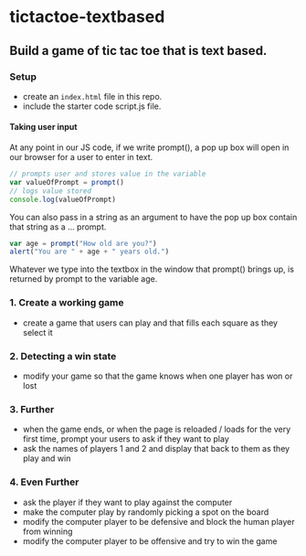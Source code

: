 # tictactoe-textbased

## Build a game of tic tac toe that is text based.

### Setup
- create an `index.html` file in this repo.
- include the starter code script.js file.

#### Taking user input
At any point in our JS code, if we write prompt(), a pop up box will open in our browser for a user to enter in text.

```js
// prompts user and stores value in the variable
var valueOfPrompt = prompt()
// logs value stored
console.log(valueOfPrompt)
```

You can also pass in a string as an argument to have the pop up box contain that string as a ... prompt.

```js
var age = prompt("How old are you?")
alert("You are " + age + " years old.")
```

Whatever we type into the textbox in the window that prompt() brings up, is returned by prompt to the variable age.



### 1. Create a working game
- create a game that users can play and that fills each square as they select it

### 2. Detecting a win state
- modify your game so that the game knows when one player has won or lost

### 3. Further
- when the game ends, or when the page is reloaded / loads for the very first time, prompt your users to ask if they want to play
- ask the names of players 1 and 2 and display that back to them as they play and win

### 4. Even Further
- ask the player if they want to play against the computer
- make the computer play by randomly picking a spot on the board
- modify the computer player to be defensive and block the human player from winning
- modify the computer player to be offensive and try to win the game
